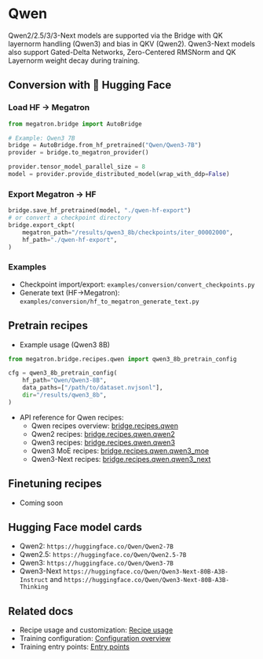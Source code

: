 # Qwen

Qwen2/2.5/3/3-Next models are supported via the Bridge with QK layernorm handling (Qwen3) and bias in QKV (Qwen2).
Qwen3-Next models also support Gated-Delta Networks, Zero-Centered RMSNorm and QK Layernorm weight decay during training.

## Conversion with 🤗 Hugging Face

### Load HF → Megatron
```python
from megatron.bridge import AutoBridge

# Example: Qwen3 7B
bridge = AutoBridge.from_hf_pretrained("Qwen/Qwen3-7B")
provider = bridge.to_megatron_provider()

provider.tensor_model_parallel_size = 8
model = provider.provide_distributed_model(wrap_with_ddp=False)
```

### Export Megatron → HF
```python
bridge.save_hf_pretrained(model, "./qwen-hf-export")
# or convert a checkpoint directory
bridge.export_ckpt(
    megatron_path="/results/qwen3_8b/checkpoints/iter_00002000",
    hf_path="./qwen-hf-export",
)
```

### Examples
- Checkpoint import/export: `examples/conversion/convert_checkpoints.py`
- Generate text (HF→Megatron): `examples/conversion/hf_to_megatron_generate_text.py`

## Pretrain recipes
- Example usage (Qwen3 8B)
```python
from megatron.bridge.recipes.qwen import qwen3_8b_pretrain_config

cfg = qwen3_8b_pretrain_config(
    hf_path="Qwen/Qwen3-8B",
    data_paths=["/path/to/dataset.nvjsonl"],
    dir="/results/qwen3_8b",
)
```

- API reference for Qwen recipes:
  - Qwen recipes overview: [bridge.recipes.qwen](../../apidocs/bridge/bridge.recipes.qwen.md)
  - Qwen2 recipes: [bridge.recipes.qwen.qwen2](../../apidocs/bridge/bridge.recipes.qwen.qwen2.md)
  - Qwen3 recipes: [bridge.recipes.qwen.qwen3](../../apidocs/bridge/bridge.recipes.qwen.qwen3.md)
  - Qwen3 MoE recipes: [bridge.recipes.qwen.qwen3_moe](../../apidocs/bridge/bridge.recipes.qwen.qwen3_moe.md)
  - Qwen3-Next recipes: [bridge.recipes.qwen.qwen3_next](../../apidocs/bridge/bridge.recipes.qwen.qwen3_next.md)

## Finetuning recipes
- Coming soon

## Hugging Face model cards
- Qwen2: `https://huggingface.co/Qwen/Qwen2-7B`
- Qwen2.5: `https://huggingface.co/Qwen/Qwen2.5-7B`
- Qwen3: `https://huggingface.co/Qwen/Qwen3-7B`
- Qwen3-Next `https://huggingface.co/Qwen/Qwen3-Next-80B-A3B-Instruct` and `https://huggingface.co/Qwen/Qwen3-Next-80B-A3B-Thinking`

## Related docs
- Recipe usage and customization: [Recipe usage](../../recipe-usage.md)
- Training configuration: [Configuration overview](../../training/config-container-overview.md)
- Training entry points: [Entry points](../../training/entry-points.md)
